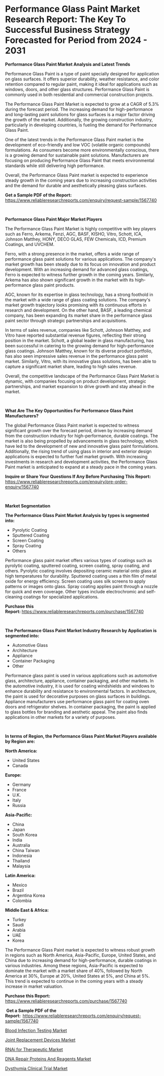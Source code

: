 <p><h1>Performance Glass Paint Market Research Report: The Key To Successful Business Strategy Forecasted for Period from 2024 - 2031</h1></p><p><strong>Performance Glass Paint Market Analysis and Latest Trends</strong></p>
<p><p>Performance Glass Paint is a type of paint specially designed for application on glass surfaces. It offers superior durability, weather resistance, and color retention compared to regular paint, making it ideal for applications such as windows, doors, and other glass structures. Performance Glass Paint is commonly used in both residential and commercial construction projects.</p><p>The Performance Glass Paint Market is expected to grow at a CAGR of 5.3% during the forecast period. The increasing demand for high-performance and long-lasting paint solutions for glass surfaces is a major factor driving the growth of the market. Additionally, the growing construction industry, particularly in developing countries, is fueling the demand for Performance Glass Paint.</p><p>One of the latest trends in the Performance Glass Paint market is the development of eco-friendly and low VOC (volatile organic compounds) formulations. As consumers become more environmentally conscious, there is a growing demand for sustainable paint solutions. Manufacturers are focusing on producing Performance Glass Paint that meets environmental standards while still delivering high performance.</p><p>Overall, the Performance Glass Paint market is expected to experience steady growth in the coming years due to increasing construction activities and the demand for durable and aesthetically pleasing glass surfaces.</p></p>
<p><strong>Get a Sample PDF of the Report:&nbsp;</strong> <a href="https://www.reliableresearchreports.com/enquiry/request-sample/1567740">https://www.reliableresearchreports.com/enquiry/request-sample/1567740</a></p>
<p>&nbsp;</p>
<p><strong>Performance Glass Paint Major Market Players</strong></p>
<p><p>The Performance Glass Paint Market is highly competitive with key players such as Ferro, Arkema, Fenzi, AGC, BASF, KISHO, Vitro, Schott, ICA, Johnson Matthey, HONY, DECO GLAS, FEW Chemicals, ICD, Premium Coatings, and UVCHEM. </p><p>Ferro, with a strong presence in the market, offers a wide range of performance glass paint solutions for various applications. The company's market growth has been steady due to its focus on innovation and product development. With an increasing demand for advanced glass coatings, Ferro is expected to witness further growth in the coming years. Similarly, Arkema has also shown significant growth in the market with its high-performance glass paint products.</p><p>AGC, known for its expertise in glass technology, has a strong foothold in the market with a wide range of glass coating solutions. The company's market growth trajectory looks promising with its continuous efforts in research and development. On the other hand, BASF, a leading chemical company, has been expanding its market share in the performance glass paint sector through strategic partnerships and acquisitions.</p><p>In terms of sales revenue, companies like Schott, Johnson Matthey, and Vitro have reported substantial revenue figures, reflecting their strong position in the market. Schott, a global leader in glass manufacturing, has been successful in catering to the growing demand for high-performance glass coatings. Johnson Matthey, known for its diverse product portfolio, has also seen impressive sales revenue in the performance glass paint market. Similarly, Vitro, with its innovative glass solutions, has been able to capture a significant market share, leading to high sales revenue.</p><p>Overall, the competitive landscape of the Performance Glass Paint Market is dynamic, with companies focusing on product development, strategic partnerships, and market expansion to drive growth and stay ahead in the market.</p></p>
<p>&nbsp;</p>
<p><strong>What Are The Key Opportunities For Performance Glass Paint Manufacturers?</strong></p>
<p><p>The global Performance Glass Paint market is expected to witness significant growth over the forecast period, driven by increasing demand from the construction industry for high-performance, durable coatings. The market is also being propelled by advancements in glass technology, which have led to the development of new and innovative glass paint formulations. Additionally, the rising trend of using glass in interior and exterior design applications is expected to further fuel market growth. With increasing investments in research and development activities, the Performance Glass Paint market is anticipated to expand at a steady pace in the coming years.</p></p>
<p><strong>Inquire or Share Your Questions If Any Before Purchasing This Report:</strong> <a href="https://www.reliableresearchreports.com/enquiry/pre-order-enquiry/1567740">https://www.reliableresearchreports.com/enquiry/pre-order-enquiry/1567740</a></p>
<p>&nbsp;</p>
<p><strong>Market Segmentation</strong></p>
<p><strong>The Performance Glass Paint Market Analysis by types is segmented into:</strong></p>
<p><ul><li>Pyrolytic Coating</li><li>Sputtered Coating</li><li>Screen Coating</li><li>Spray Coating</li><li>Others</li></ul></p>
<p><p>Performance glass paint market offers various types of coatings such as pyrolytic coating, sputtered coating, screen coating, spray coating, and others. Pyrolytic coating involves depositing ceramic material onto glass at high temperatures for durability. Sputtered coating uses a thin film of metal oxide for energy efficiency. Screen coating uses silk screens to apply patterns or images onto glass. Spray coating applies paint through a nozzle for quick and even coverage. Other types include electrochromic and self-cleaning coatings for specialized applications.</p></p>
<p><strong>Purchase this Report:&nbsp;</strong><a href="https://www.reliableresearchreports.com/purchase/1567740">https://www.reliableresearchreports.com/purchase/1567740</a></p>
<p>&nbsp;</p>
<p><strong>The Performance Glass Paint Market Industry Research by Application is segmented into:</strong></p>
<p><ul><li>Automotive Glass</li><li>Architecture</li><li>Appliance</li><li>Container Packaging</li><li>Other</li></ul></p>
<p><p>Performance glass paint is used in various applications such as automotive glass, architecture, appliance, container packaging, and other markets. In the automotive industry, it is used for coating windshields and windows to enhance durability and resistance to environmental factors. In architecture, the paint is used for decorative purposes on glass surfaces in buildings. Appliance manufacturers use performance glass paint for coating oven doors and refrigerator shelves. In container packaging, the paint is applied to glass bottles for branding and aesthetic appeal. The paint also finds applications in other markets for a variety of purposes.</p></p>
<p>&nbsp;</p>
<p><strong>In terms of Region, the Performance Glass Paint Market Players available by Region are:</strong></p>
<p>
    <p> <strong> North America: </strong>
        <ul>
            <li>United States</li>
            <li>Canada</li>
        </ul>
        </p> 
    <p> <strong> Europe: </strong>
        <ul>
            <li>Germany</li>
            <li>France</li>
            <li>U.K.</li>
            <li>Italy</li>
            <li>Russia</li>
        </ul>
        </p> 
    <p> <strong> Asia-Pacific: </strong>
        <ul>
            <li>China</li>
            <li>Japan</li>
            <li>South Korea</li>
            <li>India</li>
            <li>Australia</li>
            <li>China Taiwan</li>
            <li>Indonesia</li>
            <li>Thailand</li>
            <li>Malaysia</li>
        </ul>
        </p> 
    <p> <strong> Latin America: </strong>
        <ul>
            <li>Mexico</li>
            <li>Brazil</li>
            <li>Argentina Korea</li>
            <li>Colombia</li>
        </ul>
        </p> 
    <p> <strong> Middle East & Africa: </strong>
        <ul>
            <li>Turkey</li>
            <li>Saudi</li>
            <li>Arabia</li>
            <li>UAE</li>
            <li>Korea</li>
        </ul>
    </p>
    </p>
<p><p>The Performance Glass Paint market is expected to witness robust growth in regions such as North America, Asia-Pacific, Europe, United States, and China due to increasing demand for high-performance, durable coatings in various industries. Among these regions, Asia-Pacific is expected to dominate the market with a market share of 40%, followed by North America at 30%, Europe at 20%, United States at 5%, and China at 5%. This trend is expected to continue in the coming years with a steady increase in market valuation.</p></p>
<p><strong>Purchase this Report: </strong><a href="https://www.reliableresearchreports.com/purchase/1567740">https://www.reliableresearchreports.com/purchase/1567740</a></p>
<p>&nbsp;<strong>Get a Sample PDF of the Report:&nbsp;&nbsp;</strong><a href="https://www.reliableresearchreports.com/enquiry/request-sample/1567740">https://www.reliableresearchreports.com/enquiry/request-sample/1567740</a></p>
<p><strong></strong></p>
<p><p><a href="https://medium.com/@scanw41036/blood-infection-testing-market-competitive-analysis-market-trends-and-forecast-to-2031-aeca54cbb70d">Blood Infection Testing Market</a></p><p><a href="https://medium.com/@jeanklein09/joint-replacement-devices-market-analysis-and-sze-forecasted-for-period-from-2024-to-2031-aa172f7642aa">Joint Replacement Devices Market</a></p><p><a href="https://medium.com/@scanw41036/rnai-for-therapeutic-market-share-evolution-and-market-growth-trends-2024-2031-67f5d36e998a">RNAi for Therapeutic Market</a></p><p><a href="https://medium.com/@kanew14036/dna-repair-proteins-and-reagents-market-share-evolution-and-market-growth-trends-2024-2031-087b1c422431">DNA Repair Proteins And Reagents Market</a></p><p><a href="https://medium.com/@kanew14036/dysthymia-clinical-trial-market-comprehensive-assessment-by-type-application-and-geography-efe256aa692f">Dysthymia Clinical Trial Market</a></p></p>